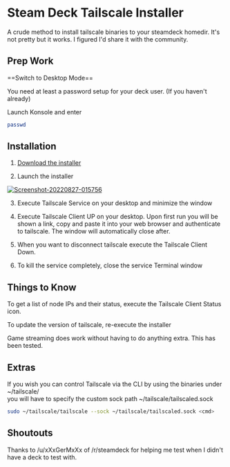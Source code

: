 # Steam Deck Tailscale Installer

A crude method to install tailscale binaries to your steamdeck homedir. It's not pretty but it works. I figured I'd share it with the community.

## Prep Work

==Switch to Desktop Mode==

You need at least a password setup for your deck user. (If you haven't already)

Launch Konsole and enter
```bash
passwd
```

## Installation

  1. [Download the installer](https://raw.githubusercontent.com/Str-iker/steamdeck-tailscale/main/install-tailscale.desktop)

  2. Launch the installer

  <a href="https://ibb.co/1RmyL49"><img src="https://i.ibb.co/SV3YPZK/Screenshot-20220827-015756.png" alt="Screenshot-20220827-015756" border="0"></a>

  3. Execute Tailscale Service on your desktop and minimize the window

  4. Execute Tailscale Client UP on your desktop. Upon first run you will be shown a link, copy and paste it into your web browser and authenticate to tailscale. The window will automatically close after.

  5. When you want to disconnect tailscale execute the Tailscale Client Down.

  6. To kill the service completely, close the service Terminal window

## Things to Know
To get a list of node IPs and their status, execute the Tailscale Client Status icon.

To update the version of tailscale, re-execute the installer

Game streaming does work without having to do anything extra. This has been tested.
## Extras
If you wish you can control Tailscale via the CLI by using the binaries under ~/tailscale/  
you will have to specify the custom sock path ~/tailscale/tailscaled.sock
```bash
sudo ~/tailscale/tailscale --sock ~/tailscale/tailscaled.sock <cmd>
```
## Shoutouts
Thanks to /u/xXxGerMxXx of /r/steamdeck for helping me test when I didn't have a deck to test with.
